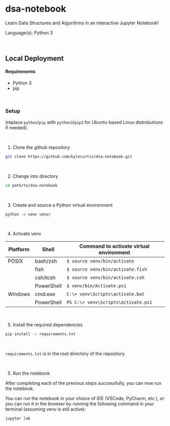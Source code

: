 # dsa-notebook

Learn Data Structures and Algorithms in an interactive Jupyter Notebook!

Language(s): Python 3

<br>

## Local Deployment

#### Requirements

- Python 3
- pip

<br>

### Setup

(replace `python`/`pip` with `python3`/`pip3` for Ubuntu-based Linux distrobutions if needed). 

<br>

1. Clone the github repository

```bash
git clone https://github.com/kylecurtis/dsa-notebook.git
```

<br>

2. Change into directory

```bash
cd path/to/dsa-notebook
```

<br>

3. Create and source a Python virtual environment

```bash
python -m venv venv/
```

<br>

4. Activate venv

| Platform | Shell       | Command to activate virtual environment           |
|----------|-------------|---------------------------------------------------|
| POSIX    | bash/zsh    | `$ source venv/bin/activate`                    |
|          | fish        | `$ source venv/bin/activate.fish`               |
|          | csh/tcsh    | `$ source venv/bin/activate.csh`                |
|          | PowerShell  | `$ venv/bin/Activate.ps1`                       |
| Windows  | cmd.exe     | `C:\> venv\Scripts\activate.bat`                |
|          | PowerShell  | `PS C:\> venv\Scripts\Activate.ps1`             |


<br>

5. Install the required dependencies

```bash
pip install -r requirements.txt
```

<br>

`requirements.txt` is in the root directory of the repository.

<br>

5. Run the notebook

After completing each of the previous steps successfully, you can now run the notebook.

You can run the notebook in your choice of IDE (VSCode, PyCharm, etc.), or you can run it in the browser by running the following command in your terminal (assuming venv is still active):

```bash
jupyter lab
```

